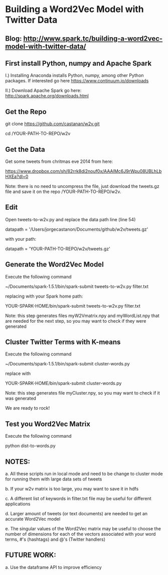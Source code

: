 # Building a Word2Vec Model with Twitter Data

## Blog: http://www.spark.tc/building-a-word2vec-model-with-twitter-data/

## First install Python, numpy and Apache Spark 

I.) Installing Anaconda installs Python, numpy, among other Python packages. If interested go here https://www.continuum.io/downloads

II.) Download Apache Spark go here: http://spark.apache.org/downloads.html

## Get the Repo

git clone https://github.com/castanan/w2v.git

cd /YOUR-PATH-TO-REPO/w2v 

## Get the Data

Get some tweets from chritmas eve 2014 from here: 

https://www.dropbox.com/sh/82rrk8di2nouf0x/AAAIMc6J9rWpu08UBLhLbHXEa?dl=0 

Note: there is no need to uncompress the file, just download the tweets.gz file and save it on the repo /YOUR-PATH-TO-REPO/w2v.  

## Edit 

Open tweets-to-w2v.py and replace the data path line (line 54)

datapath = '/Users/jorgecastanon/Documents/github/w2v/tweets.gz'

with your path:

datapath = 'YOUR-PATH-TO-REPO/w2v/tweets.gz'

## Generate the Word2Vec Model

Execute the following command

~/Documents/spark-1.5.1/bin/spark-submit tweets-to-w2v.py filter.txt

replacing with your Spark home path:

YOUR-SPARK-HOME/bin/spark-submit tweets-to-w2v.py filter.txt

Note: this step generates files myW2Vmatrix.npy and myWordList.npy that are needed for the next step, so you may want to check if they were generated

## Cluster Twitter Terms with K-means 

Execute the following command

~/Documents/spark-1.5.1/bin/spark-submit cluster-words.py

replace with 

YOUR-SPARK-HOME/bin/spark-submit cluster-words.py

Note: this step generates file myCluster.npy, so you may want to check if it was generated

We are ready to rock!

## Test you Word2Vec Matrix

Execute the following command

python dist-to-words.py


## NOTES:

a. All these scripts run in local mode and need to be change to cluster mode for running them with large data sets of tweets

b. If your w2v matrix is too large, you may want to save it in hdfs 

c. A different list of keywords in filter.txt file may be useful for different applications

d. Larger amount of tweets (or text documents) are needed to get an accurate Word2Vec model 

e. The singular values of the Word2Vec matrix may be useful to choose the number of dimensions for each of the vectors associated with your word terms, #'s (hashtags) and @'s (Twitter handlers) 

## FUTURE WORK:

a. Use the dataframe API to improve efficiency

